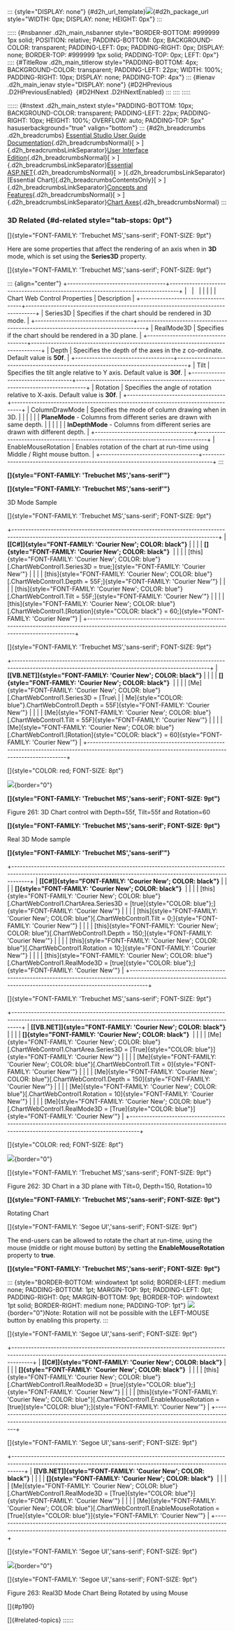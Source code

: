 ::: {style="DISPLAY: none"}
[](ms-xhelp:///?Id=d2h_url_template){#d2h_url_template}![](!package_url!){#d2h_package_url style="WIDTH: 0px; DISPLAY: none; HEIGHT: 0px"}
:::

::::: {#nsbanner .d2h_main_nsbanner style="BORDER-BOTTOM: #999999 1px solid; POSITION: relative; PADDING-BOTTOM: 0px; BACKGROUND-COLOR: transparent; PADDING-LEFT: 0px; PADDING-RIGHT: 0px; DISPLAY: none; BORDER-TOP: #999999 1px solid; PADDING-TOP: 0px; LEFT: 0px"}
:::: {#TitleRow .d2h_main_titlerow style="PADDING-BOTTOM: 4px; BACKGROUND-COLOR: transparent; PADDING-LEFT: 22px; WIDTH: 100%; PADDING-RIGHT: 10px; DISPLAY: none; PADDING-TOP: 4px"}
::: {#ienav .d2h_main_ienav style="DISPLAY: none"}
[](ms-xhelp:///?Id=49ba0a4e-7fc0-484f-8340-85a89565f7b8){#D2HPrevious .D2HPreviousEnabled}  [](ms-xhelp:///?Id=6d7191ae-e443-4d92-89d7-96e9bf1033c1){#D2HNext .D2HNextEnabled}
:::
::::
:::::

:::::: {#nstext .d2h_main_nstext style="PADDING-BOTTOM: 10px; BACKGROUND-COLOR: transparent; PADDING-LEFT: 22px; PADDING-RIGHT: 10px; HEIGHT: 100%; OVERFLOW: auto; PADDING-TOP: 5px" hasuserbackground="true" valign="bottom"}
::: {#d2h_breadcrumbs .d2h_breadcrumbs}
[Essential Studio User Guide Documentation](ms-xhelp:///?Id=12457748-09e3-4d74-a240-8e049cedf030){.d2h_breadcrumbsNormal}[ \> ]{.d2h_breadcrumbsLinkSeparator}[User Interface Edition](ms-xhelp:///?Id=c29296b7-531c-413b-a0ec-488ca1f7f669){.d2h_breadcrumbsNormal}[ \> ]{.d2h_breadcrumbsLinkSeparator}[Essential ASP.NET](ms-xhelp:///?Id=25c35330-c127-4dad-9a92-ed79dc7261a6){.d2h_breadcrumbsNormal}[ \> ]{.d2h_breadcrumbsLinkSeparator}[Essential Chart]{.d2h_breadcrumbsContentsOnly}[ \> ]{.d2h_breadcrumbsLinkSeparator}[Concepts and Features](ms-xhelp:///?Id=100687ce-82f2-4424-9d16-0949ea76cf15){.d2h_breadcrumbsNormal}[ \> ]{.d2h_breadcrumbsLinkSeparator}[Chart Axes](ms-xhelp:///?Id=7a90cdaa-49ed-4b7e-abc1-5a0281835094){.d2h_breadcrumbsNormal}
:::

### 3D Related {#d-related style="tab-stops: 0pt"}

[]{style="FONT-FAMILY: 'Trebuchet MS','sans-serif'; FONT-SIZE: 9pt"} 

Here are some properties that affect the rendering of an axis when in **3D** mode, which is set using the **Series3D** property.

[]{style="FONT-FAMILY: 'Trebuchet MS','sans-serif'; FONT-SIZE: 9pt"} 

::: {align="center"}
+-----------------------------------+---------------------------------------------------------------------------------+
|                                   |                                                                                 |
|                                   |                                                                                 |
| Chart Web Control Properties      | Description                                                                     |
+-----------------------------------+---------------------------------------------------------------------------------+
| Series3D                          | Specifies if the chart should be rendered in 3D mode.                           |
+-----------------------------------+---------------------------------------------------------------------------------+
| RealMode3D                        | Specifies if the chart should be rendered in a 3D plane.                        |
+-----------------------------------+---------------------------------------------------------------------------------+
| Depth                             | Specifies the depth of the axes in the z co-ordinate. Default value is **50f**. |
+-----------------------------------+---------------------------------------------------------------------------------+
| Tilt                              | Specifies the tilt angle relative to Y axis. Default value is **30f**.          |
+-----------------------------------+---------------------------------------------------------------------------------+
| Rotation                          | Specifies the angle of rotation relative to X-axis. Default value is **30f**.   |
+-----------------------------------+---------------------------------------------------------------------------------+
| ColumnDrawMode                    | Specifies the mode of column drawing when in 3D.                                |
|                                   |                                                                                 |
|                                   | **PlaneMode** - Columns from different series are drawn with same depth.        |
|                                   |                                                                                 |
|                                   | **InDepthMode** - Columns from different series are drawn with different depth. |
+-----------------------------------+---------------------------------------------------------------------------------+
| EnableMouseRotation               | Enables rotation of the chart at run-time using Middle / Right mouse button.    |
+-----------------------------------+---------------------------------------------------------------------------------+
:::

**[]{style="FONT-FAMILY: 'Trebuchet MS','sans-serif'"}** 

**[]{style="FONT-FAMILY: 'Trebuchet MS','sans-serif'"}** 

3D Mode Sample

[]{style="FONT-FAMILY: 'Trebuchet MS','sans-serif'; FONT-SIZE: 9pt"} 

+-------------------------------------------------------------------------------------------------------------------------------------------------------+
| **[\[C#\]]{style="FONT-FAMILY: 'Courier New'; COLOR: black"}**                                                                                        |
|                                                                                                                                                       |
| **[]{style="FONT-FAMILY: 'Courier New'; COLOR: black"}**                                                                                              |
|                                                                                                                                                       |
| [this]{style="FONT-FAMILY: 'Courier New'; COLOR: blue"}[.ChartWebControl1.Series3D = true;]{style="FONT-FAMILY: 'Courier New'"}                       |
|                                                                                                                                                       |
| [this]{style="FONT-FAMILY: 'Courier New'; COLOR: blue"}[.ChartWebControl1.Depth = 55F;]{style="FONT-FAMILY: 'Courier New'"}                           |
|                                                                                                                                                       |
| [this]{style="FONT-FAMILY: 'Courier New'; COLOR: blue"}[.ChartWebControl1.Tilt = 55F;]{style="FONT-FAMILY: 'Courier New'"}                            |
|                                                                                                                                                       |
| [this]{style="FONT-FAMILY: 'Courier New'; COLOR: blue"}[.ChartWebControl1.[Rotation]{style="COLOR: black"} = 60;]{style="FONT-FAMILY: 'Courier New'"} |
+-------------------------------------------------------------------------------------------------------------------------------------------------------+

[]{style="FONT-FAMILY: 'Trebuchet MS','sans-serif'; FONT-SIZE: 9pt"} 

+----------------------------------------------------------------------------------------------------------------------------------------------------+
| **[\[VB.NET\]]{style="FONT-FAMILY: 'Courier New'; COLOR: black"}**                                                                                 |
|                                                                                                                                                    |
| **[]{style="FONT-FAMILY: 'Courier New'; COLOR: black"}**                                                                                           |
|                                                                                                                                                    |
| [Me]{style="FONT-FAMILY: 'Courier New'; COLOR: blue"}[.ChartWebControl1.Series3D = [True\                                                          |
| Me]{style="COLOR: blue"}.ChartWebControl1.Depth = 55F]{style="FONT-FAMILY: 'Courier New'"}                                                         |
|                                                                                                                                                    |
| [Me]{style="FONT-FAMILY: 'Courier New'; COLOR: blue"}[.ChartWebControl1.Tilt = 55F]{style="FONT-FAMILY: 'Courier New'"}                            |
|                                                                                                                                                    |
| [Me]{style="FONT-FAMILY: 'Courier New'; COLOR: blue"}[.ChartWebControl1.[Rotation]{style="COLOR: black"} = 60]{style="FONT-FAMILY: 'Courier New'"} |
+----------------------------------------------------------------------------------------------------------------------------------------------------+

[]{style="COLOR: red; FONT-SIZE: 8pt"} 

![](ImagesExt/image64_268.jpg){border="0"}

**[]{style="FONT-FAMILY: 'Trebuchet MS','sans-serif'; FONT-SIZE: 9pt"}** 

Figure 261: 3D Chart control with Depth=55f, Tilt=55f and Rotation=60

**[]{style="FONT-FAMILY: 'Trebuchet MS','sans-serif'; FONT-SIZE: 9pt"}** 

Real 3D Mode sample

**[]{style="FONT-FAMILY: 'Trebuchet MS','sans-serif'"}** 

+------------------------------------------------------------------------------------------------------------------------------------------------------------------+
| **[\[C#\]]{style="FONT-FAMILY: 'Courier New'; COLOR: black"}**                                                                                                   |
|                                                                                                                                                                  |
| **[]{style="FONT-FAMILY: 'Courier New'; COLOR: black"}**                                                                                                         |
|                                                                                                                                                                  |
| [this]{style="FONT-FAMILY: 'Courier New'; COLOR: blue"}[.ChartWebControl1.ChartArea.Series3D = [true]{style="COLOR: blue"};]{style="FONT-FAMILY: 'Courier New'"} |
|                                                                                                                                                                  |
| [this]{style="FONT-FAMILY: 'Courier New'; COLOR: blue"}[.ChartWebControl1.Tilt = 0;]{style="FONT-FAMILY: 'Courier New'"}                                         |
|                                                                                                                                                                  |
| [this]{style="FONT-FAMILY: 'Courier New'; COLOR: blue"}[.ChartWebControl1.Depth = 150;]{style="FONT-FAMILY: 'Courier New'"}                                      |
|                                                                                                                                                                  |
| [this]{style="FONT-FAMILY: 'Courier New'; COLOR: blue"}[.ChartWebControl1.Rotation = 10;]{style="FONT-FAMILY: 'Courier New'"}                                    |
|                                                                                                                                                                  |
| [this]{style="FONT-FAMILY: 'Courier New'; COLOR: blue"}[.ChartWebControl1.RealMode3D = [true]{style="COLOR: blue"};]{style="FONT-FAMILY: 'Courier New'"}         |
+------------------------------------------------------------------------------------------------------------------------------------------------------------------+

[]{style="FONT-FAMILY: 'Trebuchet MS','sans-serif'; FONT-SIZE: 9pt"} 

+---------------------------------------------------------------------------------------------------------------------------------------------------------------+
| **[\[VB.NET\]]{style="FONT-FAMILY: 'Courier New'; COLOR: black"}**                                                                                            |
|                                                                                                                                                               |
| **[]{style="FONT-FAMILY: 'Courier New'; COLOR: black"}**                                                                                                      |
|                                                                                                                                                               |
| [Me]{style="FONT-FAMILY: 'Courier New'; COLOR: blue"}[.ChartWebControl1.ChartArea.Series3D = [True]{style="COLOR: blue"}]{style="FONT-FAMILY: 'Courier New'"} |
|                                                                                                                                                               |
| [Me]{style="FONT-FAMILY: 'Courier New'; COLOR: blue"}[.ChartWebControl1.Tilt = 0]{style="FONT-FAMILY: 'Courier New'"}                                         |
|                                                                                                                                                               |
| [Me]{style="FONT-FAMILY: 'Courier New'; COLOR: blue"}[.ChartWebControl1.Depth = 150]{style="FONT-FAMILY: 'Courier New'"}                                      |
|                                                                                                                                                               |
| [Me]{style="FONT-FAMILY: 'Courier New'; COLOR: blue"}[.ChartWebControl1.Rotation = 10]{style="FONT-FAMILY: 'Courier New'"}                                    |
|                                                                                                                                                               |
| [Me]{style="FONT-FAMILY: 'Courier New'; COLOR: blue"}[.ChartWebControl1.RealMode3D = [True]{style="COLOR: blue"}]{style="FONT-FAMILY: 'Courier New'"}         |
+---------------------------------------------------------------------------------------------------------------------------------------------------------------+

[]{style="COLOR: red; FONT-SIZE: 8pt"} 

![](ImagesExt/image64_269.jpg){border="0"}

[]{style="FONT-FAMILY: 'Trebuchet MS','sans-serif'; FONT-SIZE: 9pt"} 

Figure 262: 3D Chart in a 3D plane with Tilt=0, Depth=150, Rotation=10

**[]{style="FONT-FAMILY: 'Trebuchet MS','sans-serif'; FONT-SIZE: 9pt"}** 

Rotating Chart

[]{style="FONT-FAMILY: 'Segoe UI','sans-serif'; FONT-SIZE: 9pt"} 

The end-users can be allowed to rotate the chart at run-time, using the mouse (middle or right mouse button) by setting the **EnableMouseRotation** property to **true**.

**[]{style="FONT-FAMILY: 'Trebuchet MS','sans-serif'; FONT-SIZE: 9pt"}** 

::: {style="BORDER-BOTTOM: windowtext 1pt solid; BORDER-LEFT: medium none; PADDING-BOTTOM: 1pt; MARGIN-TOP: 9pt; PADDING-LEFT: 0pt; PADDING-RIGHT: 0pt; MARGIN-BOTTOM: 9pt; BORDER-TOP: windowtext 1pt solid; BORDER-RIGHT: medium none; PADDING-TOP: 1pt"}
![](ImagesExt/image64_1.jpg){border="0"}Note: Rotation will not be possible with the LEFT-MOUSE button by enabling this property.
:::

[]{style="FONT-FAMILY: 'Segoe UI','sans-serif'; FONT-SIZE: 9pt"} 

+-------------------------------------------------------------------------------------------------------------------------------------------------------------------+
| **[\[C#\]]{style="FONT-FAMILY: 'Courier New'; COLOR: black"}**                                                                                                    |
|                                                                                                                                                                   |
| **[]{style="FONT-FAMILY: 'Courier New'; COLOR: black"}**                                                                                                          |
|                                                                                                                                                                   |
| [this]{style="FONT-FAMILY: 'Courier New'; COLOR: blue"}[.ChartWebControl1.RealMode3D = [true]{style="COLOR: blue"};]{style="FONT-FAMILY: 'Courier New'"}          |
|                                                                                                                                                                   |
| [this]{style="FONT-FAMILY: 'Courier New'; COLOR: blue"}[.ChartWebControl1.EnableMouseRotation = [true]{style="COLOR: blue"};]{style="FONT-FAMILY: 'Courier New'"} |
+-------------------------------------------------------------------------------------------------------------------------------------------------------------------+

[]{style="FONT-FAMILY: 'Segoe UI','sans-serif'; FONT-SIZE: 9pt"} 

+----------------------------------------------------------------------------------------------------------------------------------------------------------------+
| **[\[VB.NET\]]{style="FONT-FAMILY: 'Courier New'; COLOR: black"}**                                                                                             |
|                                                                                                                                                                |
| **[]{style="FONT-FAMILY: 'Courier New'; COLOR: black"}**                                                                                                       |
|                                                                                                                                                                |
| [Me]{style="FONT-FAMILY: 'Courier New'; COLOR: blue"}[.ChartWebControl1.RealMode3D = [True]{style="COLOR: blue"}]{style="FONT-FAMILY: 'Courier New'"}          |
|                                                                                                                                                                |
| [Me]{style="FONT-FAMILY: 'Courier New'; COLOR: blue"}[.ChartWebControl1.EnableMouseRotation = [True]{style="COLOR: blue"}]{style="FONT-FAMILY: 'Courier New'"} |
+----------------------------------------------------------------------------------------------------------------------------------------------------------------+

[]{style="FONT-FAMILY: 'Segoe UI','sans-serif'; FONT-SIZE: 9pt"} 

![](ImagesExt/image64_270.jpg){border="0"}

[]{style="FONT-FAMILY: 'Segoe UI','sans-serif'; FONT-SIZE: 9pt"} 

Figure 263: Real3D Mode Chart Being Rotated by using Mouse

[]{#p190} 

[]{#related-topics}
::::::
